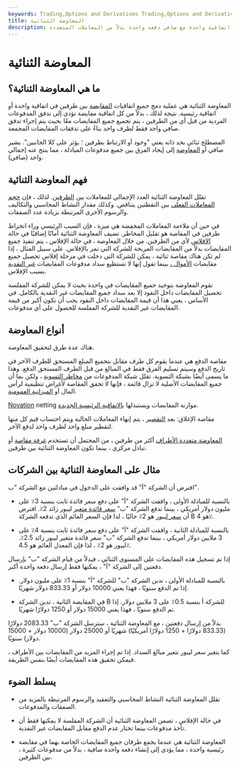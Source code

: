 ```yaml
---
keywords: Trading,Options and Derivatives Trading,Options and Derivatives
title: المعاوضة الثنائية
description: المعاوضة الثنائية هي عملية دمج جميع اتفاقيات المقايضة بين طرفين في اتفاقية واحدة مع صافي دفعة واحدة بدلاً من المعاملات المتعددة.
---
```


# المعاوضة الثنائية
## ما هي المعاوضة الثنائية؟

المعاوضة الثنائية هي عملية دمج جميع اتفاقيات [المقايضة](/swap) بين طرفين في اتفاقية واحدة أو اتفاقية رئيسية. نتيجة لذلك ، بدلاً من كل اتفاقية مقايضة تؤدي إلى تدفق المدفوعات الفردية من قبل أي من الطرفين ، يتم تجميع جميع المقايضات معًا بحيث يتم إجراء تدفق صافي واحد فقط لطرف واحد بناءً على تدفقات المقايضات المجمعة.

المصطلح ثنائي بحد ذاته يعني "وجود أو الارتباط بطرفين ؛ يؤثر على كلا الجانبين". يشير صافي أو [المعاوضة](/netting) إلى إيجاد الفرق بين جميع مدفوعات المبادلة ، مما ينتج عنه إجمالي واحد (صافي).

## فهم المعاوضة الثنائية

تقلل المعاوضة الثنائية العدد الإجمالي للمعاملات بين [الطرفين](/counterparty). لذلك ، فإن [حجم المعاملات الفعلي](/volume) بين النقطتين يتناقص. وكذلك مقدار النشاط المحاسبي والتكاليف والرسوم الأخرى المرتبطة بزيادة عدد الصفقات.

في حين أن ملاءمة المعاملات المخفضة هي ميزة ، فإن السبب الرئيسي وراء انخراط طرفين في المقاصة هو تقليل المخاطر. تضيف المعاوضة الثنائية أمانًا إضافيًا في حالة [الإفلاس](/bankruptcy) لأي من الطرفين. من خلال المعاوضة ، في حالة الإفلاس ، يتم تنفيذ جميع المقايضات بدلاً من المقايضات المربحة للشركة التي تمر بالإفلاس. على سبيل المثال ، إذا لم تكن هناك مقاصة ثنائية ، يمكن للشركة التي دخلت في مرحلة إفلاس تحصيل جميع مقايضات [الأموال ،](/inthemoney) بينما تقول إنها لا تستطيع سداد مدفوعات المقايضات [غير النقدية](/outofthemoney) بسبب الإفلاس.

تقوم المعاوضة بتوحيد جميع المقايضات في واحدة بحيث لا يمكن للشركة المفلسة تحصيل المقايضات داخل النقود إلا بعد سداد جميع المقايضات غير النقدية بالكامل. في الأساس ، يعني هذا أن قيمة المقايضات داخل النقود يجب أن تكون أكبر من قيمة المقايضات غير النقدية للشركة المفلسة للحصول على أي مدفوعات.

## أنواع المعاوضة

هناك عدة طرق لتحقيق المعاوضة.

مقاصة الدفع هي عندما يقوم كل طرف مقابل بتجميع المبلغ المستحق للطرف الآخر في تاريخ الدفع وسيتم تسليم الفرق فقط في المبالغ من قبل الطرف المستحق الدفع. وهذا ما يسمى أيضًا بشبكة التسوية. تقلل شبكة المدفوعات من [مخاطر التسوية](/settlementrisk) ، ولكن بما أن جميع المقايضات الأصلية لا تزال قائمة ، فإنها لا تحقق المقاصة لأغراض تنظيمية لرأس المال أو [الميزانية العمومية](/balancesheet).

[Novation](/novation) netting موازنة المقايضات ويستبدلها [بالاتفاقية الرئيسية الجديدة](/master-swap-agreement).

مقاصة الإغلاق: بعد [التقصير](/default2) ، يتم إنهاء المعاملات الحالية ويتم احتساب قيم كل منها لتقطير مبلغ واحد لطرف واحد لدفع الآخر.

[المعاوضة متعددة الأطراف](/multilateral-netting) أكثر من طرفين ، من المحتمل أن تستخدم [غرفة مقاصة](/clearinghouse) أو تبادل مركزي ، بينما تكون المعاوضة الثنائية بين طرفين.

## مثال على المعاوضة الثنائية بين الشركات

افترض أن الشركة "أ" قد وافقت على الدخول في مبادلتين مع الشركة "ب".

- بالنسبة للمبادلة الأولى ، وافقت الشركة "أ" على دفع سعر فائدة ثابت بنسبة 3٪ على مليون دولار أمريكي ، بينما تدفع الشركة "ب" [سعر فائدة متغير](/floatinginterestrate) ليبور زائد 2٪. افترض أن [سعر ليبور](/libor) هو 2٪ حاليًا ، لذا فإن السعر العائم الذي تدفعه الشركة B هو 4٪.

- بالنسبة للمبادلة الثانية ، وافقت الشركة "أ" على دفع سعر فائدة ثابت بنسبة 4٪ على 3 ملايين دولار أمريكي ، بينما تدفع الشركة "ب" سعر فائدة متغير ليبور زائد 2.5٪. ليبور هو 2٪ ، لذا فإن المعدل العائم هو 4.5٪.

إذا تم تسجيل هذه المقايضات على المستوى الثنائي ، فبدلاً من قيام الشركة "ب" بإرسال دفعتين إلى الشركة "أ" ، يمكنها فقط إرسال دفعة واحدة أكبر.

- بالنسبة للمبادلة الأولى ، تدين الشركة "ب" للشركة "أ" بنسبة 1٪ على مليون دولار. إذا تم الدفع سنويًا ، فهذا يعني 10000 دولار أو 833.33 دولار شهريًا.

- في المقايضة الثانية ، تدين الشركة B للشركة أ بنسبة 0.5٪ على 3 ملايين دولار. إذا تم الدفع سنويًا ، فهذا يعني 15000 دولار أو 1250 دولارًا شهريًا.

بدلاً من إرسال دفعتين ، مع المعاوضة الثنائية ، سترسل الشركة "ب" 2083.33 دولارًا (833.33 دولارًا + 1250 دولارًا أمريكيًا) شهريًا أو 25000 دولار (10000 دولار + 15000 دولار) سنويًا.

كما يتغير سعر ليبور تتغير مبالغ السداد. إذا تم إجراء المزيد من المقايضات بين الأطراف ، فيمكن تحقيق هذه المقايضات أيضًا بنفس الطريقة.

## يسلط الضوء

- تقلل المعاوضة الثنائية النشاط المحاسبي والتعقيد والرسوم المرتبطة بالمزيد من الصفقات والمدفوعات.

- في حالة الإفلاس ، تضمن المعاوضة الثنائية أن الشركة المفلسة لا يمكنها فقط أن تأخذ مدفوعات بينما تختار عدم الدفع مقابل المقايضات غير النقدية.

- المعاوضة الثنائية هي عندما يجمع طرفان جميع المقايضات الخاصة بهما في مقايضة رئيسية واحدة ، مما يؤدي إلى إنشاء دفعة واحدة صافية ، بدلاً من مدفوعات كثيرة ، بين الطرفين.

